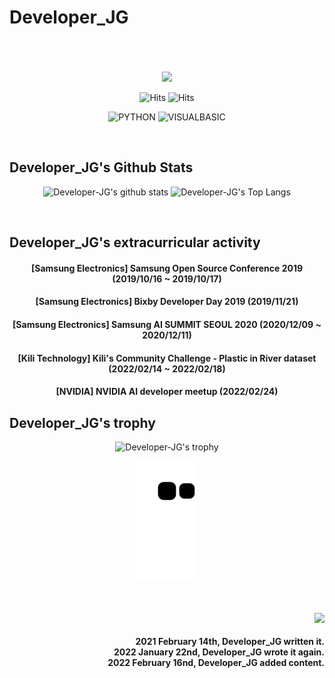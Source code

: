 # Developer_JG

<br/>
<br/>
<br/>

<div align="center">
    
<img src="https://ww.namu.la/s/2839501fbc5176e912d85abbbd8871c26b55957cf17662e6fda9c28a389cd3fd89177b044cbeaa164624867d9b4b32dcbbbe6a00619b8b41cc250bf807cc443887a0046ea38a2bf58ad08685d53cb5cd995329a1c33275e65213846527721d85">
    
![Hits](https://hits.seeyoufarm.com/api/count/incr/badge.svg?url=https%3A%2F%2Fgithub.com%2FDeveloper-JG)
![Hits](https://img.shields.io/github/followers/Developer-JG?label=Follow)
    
![PYTHON](https://img.shields.io/badge/PYTHON-%E2%98%85%E2%98%85%E2%98%85%E2%98%85%E2%98%85-0696D7?style=plastic&logo=Python&logoColor=white)
![VISUALBASIC](https://img.shields.io/badge/VISUALBASIC-%E2%98%85%E2%98%85%E2%98%85%E2%98%86%E2%98%86-660099?style=plastic&logo=VisualStudio&logoColor=white)
    
</div>

<br/>
  
## Developer_JG's Github Stats

<div align="center">
    
![Developer-JG's github stats](https://github-readme-stats.vercel.app/api?username=Developer-JG&show_icons=true)
![Developer-JG's Top Langs](https://github-readme-stats.vercel.app/api/top-langs/?username=Developer-JG)
    
</div>

<br/>

## Developer_JG's extracurricular activity

<div align="center">
    
#### [Samsung Electronics] Samsung Open Source Conference 2019 (2019/10/16 ~ 2019/10/17)
#### [Samsung Electronics] Bixby Developer Day 2019 (2019/11/21)
#### [Samsung Electronics] Samsung AI SUMMIT SEOUL 2020 (2020/12/09 ~ 2020/12/11)
#### [Kili Technology] Kili's Community Challenge - Plastic in River dataset (2022/02/14 ~ 2022/02/18)
#### [NVIDIA] NVIDIA AI developer meetup (2022/02/24)

</div>

## Developer_JG's trophy

<div align="center">
    
![Developer-JG's trophy](https://github-profile-trophy.vercel.app/?username=Developer-JG&theme=flat&column=7)
    
![snake gif](https://github.com/Developer-JG/Developer-JG/blob/output/github-contribution-grid-snake.svg)

</div>
<br/>
<br/>

<img src="https://komarev.com/ghpvc/?username=Developer-JG&&style=flat-square" align="right" />

<br/>

<div align="right">
    
#### 2021 February 14th, Developer_JG written it.<br/>2022 January 22nd, Developer_JG wrote it again.<br/>2022 February 16nd, Developer_JG added content.
    
</div>
